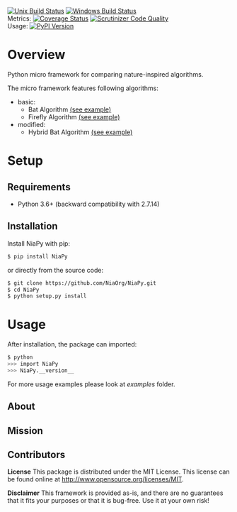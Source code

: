 [![Unix Build Status](https://img.shields.io/travis/NiaOrg/NiaPy/master.svg)](https://travis-ci.org/NiaOrg/NiaPy) [![Windows Build Status](https://ci.appveyor.com/api/projects/status/l5c0rp04mp04mbtq?svg=true)](https://ci.appveyor.com/project/NiaOrg/NiaPy)<br>Metrics: [![Coverage Status](https://img.shields.io/coveralls/NiaOrg/NiaPy/master.svg)](https://coveralls.io/r/NiaOrg/NiaPy) [![Scrutinizer Code Quality](https://img.shields.io/scrutinizer/g/NiaOrg/NiaPy.svg)](https://scrutinizer-ci.com/g/NiaOrg/NiaPy/?branch=master)<br>Usage: [![PyPI Version](https://img.shields.io/pypi/v/NiaPy.svg)](https://pypi.python.org/pypi/NiaPy)

# Overview

Python micro framework for comparing nature-inspired algorithms.

The micro framework features following algorithms:

- basic:
  - Bat Algorithm [(see example)](examples/run_ba.py)
  - Firefly Algorithm [(see example)](examples/run_fa.py)
- modified:
  - Hybrid Bat Algorithm [(see example)](examples/run_hba.py)

# Setup

## Requirements

* Python 3.6+ (backward compatibility with 2.7.14)

## Installation

Install NiaPy with pip:

```sh
$ pip install NiaPy
```

or directly from the source code:

```sh
$ git clone https://github.com/NiaOrg/NiaPy.git
$ cd NiaPy
$ python setup.py install
```

# Usage

After installation, the package can imported:

```sh
$ python
>>> import NiaPy
>>> NiaPy.__version__
```

For more usage examples please look at *examples* folder.

## About 

## Mission

## Contributors

**License**
This package is distributed under the MIT License. This license can be found online at http://www.opensource.org/licenses/MIT.

**Disclaimer**
This framework is provided as-is, and there are no guarantees that it fits your purposes or that it is bug-free. Use it at your own risk!
